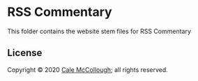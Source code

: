 # RSS Commentary

This folder contains the website stem files for RSS Commentary

## License

Copyright © 2020 [Cale McCollough](https://kabukistarship.com); all rights reserved.
